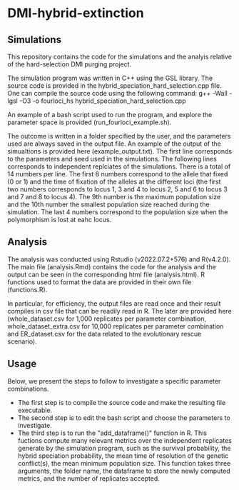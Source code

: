 # DMI-hybrid-extinction
## Simulations
This repository contains the code for the simulations and the analyis relative of the hard-selection DMI purging project.

The simulation program was written in C++ using the GSL library. The source code is provided in the hybrid_speciation_hard_selection.cpp file.
One can compile the source code using the following command:
g++ -Wall -lgsl -O3 -o fourloci_hs hybrid_speciation_hard_selection.cpp

An example of a bash script used to run the program, and explore the parameter space is provided (run_fourloci_example.sh).

The outcome is written in a folder specified by the user, and the parameters used are always saved in the output file. An example of the output of the simualtions is provided here (example_output.txt).
The first line corresponds to the parameters and seed used in the simulations. The following lines corresponds to independent replciates of the simulations. There is a total of 14 numbers per line. The first 8 numbers correspond to the allele that fixed (0 or 1) and the time of fixation of the alleles at the different loci (the first two numbers corresponds to locus 1, 3 and 4 to locus 2, 5 and 6 to locus 3 and 7 and 8 to locus 4). The 9th number is the maximum population size and the 10th number the smallest population size reached during the simulation. The last 4 numbers correspond to the population size when the polymorphism is lost at eahc locus.

## Analysis
The analysis was conducted using Rstudio (v2022.07.2+576) and R(v4.2.0). The main file (analysis.Rmd) contains the code for the analysis and the output can be seen in the corresponding html file (analysis.html). R functions used to format the data are provided in their own file (functions.R).

In particular, for efficiency, the output files are read once and their result compiles in csv file that can be readily read in R. The later are provided here (whole_dataset.csv for 1,000 replicates per parameter combination, whole_dataset_extra.csv for 10,000 replicates per parameter combination and ER_dataset.csv for the data related to the evolutionary rescue scenario).

## Usage
Below, we present the steps to follow to investigate a specific parameter combinations.
- The first step is to compile the source code and make the resulting file executable.
- The second step is to edit the bash script and choose the parameters to investigate.
- The third step is to run the "add_dataframe()" function in R. This fuctions compute many relevant metrics over the independent replicates generate by the simulation program, such as the survival probability, the hybrid speciation probability, the mean time of resolution of the genetic conflict(s), the mean minimum population size. This function takes three arguments, the folder name, the dataframe to store the newly computed metrics, and the number of replicates accepted.
